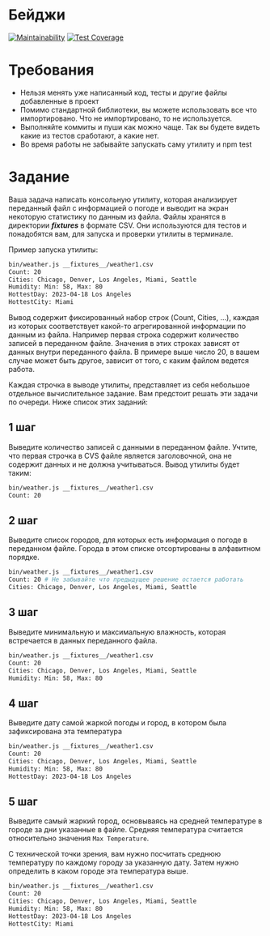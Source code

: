 # Бейджи
[![Maintainability](https://api.codeclimate.com/v1/badges/c8541c7a8a585b09702a/maintainability)](https://codeclimate.com/github/AllegroGH/test-attestation_my/maintainability)
[![Test Coverage](https://api.codeclimate.com/v1/badges/c8541c7a8a585b09702a/test_coverage)](https://codeclimate.com/github/AllegroGH/test-attestation_my/test_coverage)

# Требования

* Нельзя менять уже написанный код, тесты и другие файлы добавленные в проект
* Помимо стандартной библиотеки, вы можете использовать все что импортировано. Что не импортировано, то не используется.
* Выполняйте коммиты и пуши как можно чаще. Так вы будете видеть какие из тестов сработают, а какие нет.
* Во время работы не забывайте запускать саму утилиту и npm test

# Задание

Ваша задача написать консольную утилиту, которая анализирует переданный файл с информацией о погоде и выводит на экран некоторую статистику по данным из файла. Файлы хранятся в директории *__fixtures__* в формате CSV. Они используются для тестов и понадобятся вам, для запуска и проверки утилиты в терминале.

Пример запуска утилиты:

```bash
bin/weather.js __fixtures__/weather1.csv
Count: 20
Cities: Chicago, Denver, Los Angeles, Miami, Seattle
Humidity: Min: 58, Max: 80
HottestDay: 2023-04-18 Los Angeles
HottestCity: Miami
```

Вывод содержит фиксированный набор строк (Count, Cities, ...), каждая из которых соответствует какой-то агрегированной информации по данным из файла. Например первая строка содержит количество записей в переданном файле. Значения в этих строках зависят от данных внутри переданного файла. В примере выше число 20, в вашем случае может быть другое, зависит от того, с каким файлом ведется работа.

Каждая строчка в выводе утилиты, представляет из себя небольшое отдельное вычислительное задание. Вам предстоит решать эти задачи по очереди. Ниже список этих заданий:

## 1 шаг

Выведите количество записей с данными в переданном файле. Учтите, что первая строчка в CVS файле является заголовочной, она не содержит данных и не должна учитываться. Вывод утилиты будет таким:

```bash
bin/weather.js __fixtures__/weather1.csv
Count: 20
```

## 2 шаг

Выведите список городов, для которых есть информация о погоде в переданном файле. Города в этом списке отсортированы в алфавитном порядке.

```bash
bin/weather.js __fixtures__/weather1.csv
Count: 20 # Не забывайте что предыдущее решение остается работать
Cities: Chicago, Denver, Los Angeles, Miami, Seattle
```

## 3 шаг

Выведите минимальную и максимальную влажность, которая встречается в данных переданного файла.

```bash
bin/weather.js __fixtures__/weather1.csv
Count: 20
Cities: Chicago, Denver, Los Angeles, Miami, Seattle
Humidity: Min: 58, Max: 80
```

## 4 шаг

Выведите дату самой жаркой погоды и город, в котором была зафиксирована эта температура

```bash
bin/weather.js __fixtures__/weather1.csv
Count: 20
Cities: Chicago, Denver, Los Angeles, Miami, Seattle
Humidity: Min: 58, Max: 80
HottestDay: 2023-04-18 Los Angeles
```

## 5 шаг

Выведите самый жаркий город, основываясь на средней температуре в городе за дни указанные в файле. Средняя температура считается относительно значения `Max Temperature`.

С технической точки зрения, вам нужно посчитать среднюю температуру по каждому городу за указанную дату. Затем нужно определить в каком городе эта температура выше.

```bash
bin/weather.js __fixtures__/weather1.csv
Count: 20
Cities: Chicago, Denver, Los Angeles, Miami, Seattle
Humidity: Min: 58, Max: 80
HottestDay: 2023-04-18 Los Angeles
HottestCity: Miami
```
